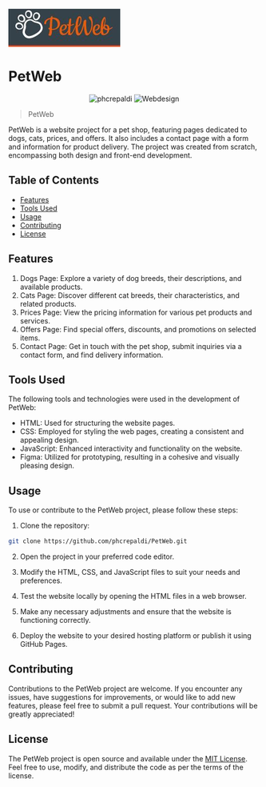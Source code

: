 ![Alt text](pet.jpeg)
# PetWeb
<p align="center">
 <img src="https://img.shields.io/static/v1?label=Behance&message=phcrepaldi&color=199ca8&labelColor=000000" alt="phcrepaldi" />
 <img src="https://img.shields.io/static/v1?label=Type&message=Webdesign&color=199ca8&labelColor=000000" alt="Webdesign" />
</p>

> PetWeb

PetWeb is a website project for a pet shop, featuring pages dedicated to dogs, cats, prices, and offers. It also includes a contact page with a form and information for product delivery. The project was created from scratch, encompassing both design and front-end development.

## Table of Contents

- [Features](#features)
- [Tools Used](#tools-used)
- [Usage](#usage)
- [Contributing](#contributing)
- [License](#license)

## Features

1. Dogs Page: Explore a variety of dog breeds, their descriptions, and available products.
2. Cats Page: Discover different cat breeds, their characteristics, and related products.
3. Prices Page: View the pricing information for various pet products and services.
4. Offers Page: Find special offers, discounts, and promotions on selected items.
5. Contact Page: Get in touch with the pet shop, submit inquiries via a contact form, and find delivery information.

## Tools Used

The following tools and technologies were used in the development of PetWeb:

- HTML: Used for structuring the website pages.
- CSS: Employed for styling the web pages, creating a consistent and appealing design.
- JavaScript: Enhanced interactivity and functionality on the website.
- Figma: Utilized for prototyping, resulting in a cohesive and visually pleasing design.

## Usage

To use or contribute to the PetWeb project, please follow these steps:

1. Clone the repository:

```bash
git clone https://github.com/phcrepaldi/PetWeb.git
```

2. Open the project in your preferred code editor.

3. Modify the HTML, CSS, and JavaScript files to suit your needs and preferences.

4. Test the website locally by opening the HTML files in a web browser.

5. Make any necessary adjustments and ensure that the website is functioning correctly.

6. Deploy the website to your desired hosting platform or publish it using GitHub Pages.

## Contributing

Contributions to the PetWeb project are welcome. If you encounter any issues, have suggestions for improvements, or would like to add new features, please feel free to submit a pull request. Your contributions will be greatly appreciated!

## License

The PetWeb project is open source and available under the [MIT License](https://opensource.org/licenses/MIT). Feel free to use, modify, and distribute the code as per the terms of the license.